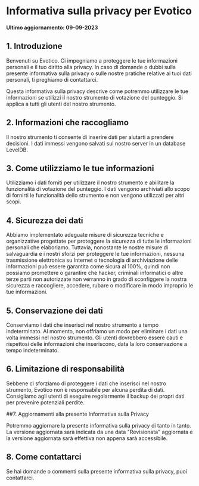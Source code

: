 # Informativa sulla privacy per Evotico

**Ultimo aggiornamento: 09-09-2023**

## 1. Introduzione

Benvenuti su Evotico. Ci impegniamo a proteggere le tue informazioni personali e il tuo diritto alla privacy. In caso di domande o dubbi sulla presente informativa sulla privacy o sulle nostre pratiche relative ai tuoi dati personali, ti preghiamo di contattarci.

Questa informativa sulla privacy descrive come potremmo utilizzare le tue informazioni se utilizzi il nostro strumento di votazione del punteggio. Si applica a tutti gli utenti del nostro strumento.

## 2. Informazioni che raccogliamo

Il nostro strumento ti consente di inserire dati per aiutarti a prendere decisioni. I dati immessi vengono salvati sul nostro server in un database LevelDB.

## 3. Come utilizziamo le tue informazioni

Utilizziamo i dati forniti per utilizzare il nostro strumento e abilitare la funzionalità di votazione del punteggio. I dati vengono archiviati allo scopo di fornirti le funzionalità dello strumento e non vengono utilizzati per altri scopi.

## 4. Sicurezza dei dati

Abbiamo implementato adeguate misure di sicurezza tecniche e organizzative progettate per proteggere la sicurezza di tutte le informazioni personali che elaboriamo. Tuttavia, nonostante le nostre misure di salvaguardia e i nostri sforzi per proteggere le tue informazioni, nessuna trasmissione elettronica su Internet o tecnologia di archiviazione delle informazioni può essere garantita come sicura al 100%, quindi non possiamo promettere o garantire che hacker, criminali informatici o altre terze parti non autorizzate non verranno in grado di sconfiggere la nostra sicurezza e raccogliere, accedere, rubare o modificare in modo improprio le tue informazioni.

## 5. Conservazione dei dati

Conserviamo i dati che inserisci nel nostro strumento a tempo indeterminato. Al momento, non offriamo un modo per eliminare i dati una volta immessi nel nostro strumento. Gli utenti dovrebbero essere cauti e rispettosi delle informazioni che inseriscono, data la loro conservazione a tempo indeterminato.

## 6. Limitazione di responsabilità

Sebbene ci sforziamo di proteggere i dati che inserisci nel nostro strumento, Evotico non è responsabile per alcuna perdita di dati. Consigliamo agli utenti di eseguire regolarmente il backup dei propri dati per prevenire potenziali perdite.

##7. Aggiornamenti alla presente Informativa sulla Privacy

Potremmo aggiornare la presente informativa sulla privacy di tanto in tanto. La versione aggiornata sarà indicata da una data "Revisionata" aggiornata e la versione aggiornata sarà effettiva non appena sarà accessibile.

## 8. Come contattarci

Se hai domande o commenti sulla presente informativa sulla privacy, puoi contattarci.

